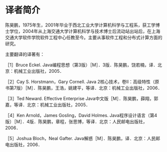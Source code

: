    

# 译者简介

陈昊鹏，1975年生，2001年毕业于西北工业大学计算机科学与工程系，获工学博士学位，2004年从上海交通大学计算机科学与技术博士后流动站出站后，在上海交通大学软件学院软件工程中心任教至今。主要从事软件工程和分布式计算方面的研究。

主要翻译的译著有：

［1］Bruce Eckel. Java编程思想（第3版）［M］．3版．陈昊鹏，饶若楠，译．北京：机械工业出版社，2005．

［2］Cay S. Horstmann，Gary Cornell. Java 2核心技术，卷II：高级特性（原书第7版）［M］．陈昊鹏，王浩，姚建平，等译．北京：机械工业出版社，2006．

［3］Ted Neward. Effective Enterprise Java中文版［M］．陈昊鹏，薛翔，郭嘉，等译．北京：机械工业出版社，2005．

［4］Ken Arnold，James Gosling，David Holmes. Java程序设计语言（第4版）［M］．4版．陈昊鹏，章程，张思博，等译．北京：人民邮电出版社，2006．

［5］Joshua Bloch，Neal Gafter. Java解惑［M］．陈昊鹏，译．北京：人民邮电出版社，2006．
